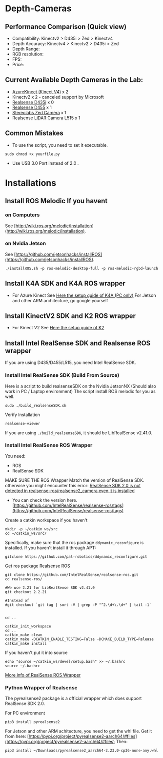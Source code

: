 # Depth-Cameras


## Performance Comparison (Quick view)

* Compatibility: Kinectv2 > D435i > Zed > Kinectv4
* Depth Accuracy: Kinectv4 > Kinectv2 > D435i > Zed
* Depth Range:
* RGB resolution:
* FPS:
* Price: 




## Current Available Depth Cameras in the Lab:
* [AzureKinect (Kinect V4)](https://docs.microsoft.com/en-us/azure/kinect-dk/hardware-specification)  x 2
* Kinectv2  x 2     - canceled support by Microsoft
* [Realsense D435i](https://www.intelrealsense.com/depth-camera-d435i/) x 0
* [Realsense D455](https://www.intelrealsense.com/depth-camera-d455/) x 1
* [Stereolabs Zed Camera](https://www.stereolabs.com/zed/) x 1
* Realsense LiDAR Camera L515 x 1


## Common Mistakes

* To use the script, you need to set it executable.

```shell
sudo chmod +x yourfile.py
```

* Use USB 3.0 Port instead of 2.0 .


# Installations

## Install ROS Melodic If you havent

### on Computers
See [http://wiki.ros.org/melodic/Installation](http://wiki.ros.org/melodic/Installation).

### on Nvidia Jetson
See [https://github.com/jetsonhacks/installROS](https://github.com/jetsonhacks/installROS).

```
./installROS.sh -p ros-melodic-desktop-full -p ros-melodic-rgbd-launch
```

## Install K4A SDK and K4A ROS wrapper

* For Azure Kinect 
See [Here the setup guide of K4A (PC only)](https://github.com/PolyU-Robocon/Depth-Cameras/blob/main/Azure-Kinect(Kinectv4)/SETUP.md)
For Jetson and other ARM architecture, go google yourself

## Install KinectV2 SDK and K2 ROS wrapper

* For Kinect V2
See [Here the setup guide of K2](https://github.com/PolyU-Robocon/Depth-Cameras/blob/main/Kinectv2/SETUP.md)


## Install Intel RealSense SDK and Realsense ROS wrapper

If you are using D435/D455/L515, you need Intel RealSense SDK.

### Install Intel RealSense SDK (Build From Source)

Here is a script to build realsenseSDK on the Nvidia JetsonNX (Should also work in PC / Laptop environment)
The script install ROS melodic for you as well.

```shell
sudo ./build_realsenseSDK.sh
```

Verify Installation
```shell
realsense-viewer
```
If you are using `./build_realsenseSDK`, it should be LibRealSense v2.41.0.

### Install Intel RealSense ROS Wrapper

You need:
* ROS
* RealSense SDK

MAKE SURE THE ROS Wrapper Match the version of RealSense SDK.
otherwise you might encounter this error:
[RealSense SDK 2.0 is not detected in realsense-ros/realsense2_camera even it is installed](https://github.com/IntelRealSense/realsense-ros/issues/1322)

* You can check the version here. [https://github.com/IntelRealSense/realsense-ros/tags](https://github.com/IntelRealSense/realsense-ros/tags)

Create a catkin workspace if you haven't
```shell
mkdir -p ~/catkin_ws/src
cd ~/catkin_ws/src/
```


Specifically, make sure that the ros package `ddynamic_reconfigure` is installed. If you haven't install it through APT:

```shell
gitclone https://github.com/pal-robotics/ddynamic_reconfigure.git
```

Get ros package Realsense ROS
```shell
git clone https://github.com/IntelRealSense/realsense-ros.git
cd realsense-ros/

#We use 2.21 for LibRealSense SDK v2.41.0
git checkout 2.2.21

#Instead of
#git checkout `git tag | sort -V | grep -P "^2.\d+\.\d+" | tail -1`


cd ..
```

```shell
catkin_init_workspace
cd ..
catkin_make clean
catkin_make -DCATKIN_ENABLE_TESTING=False -DCMAKE_BUILD_TYPE=Release
catkin_make install
```

If you haven't put it into source
```shell
echo "source ~/catkin_ws/devel/setup.bash" >> ~/.bashrc
source ~/.bashrc
```


[More info of RealSense ROS Wrapper](https://github.com/IntelRealSense/realsense-ros)


### Python Wrapper of Realsense

The pyrealsense2 package is a official wrapper which does support RealSense SDK 2.0.

For PC environment
```shell
pip3 install pyrealsense2
```

For Jetson and other ARM achitecture, you need to get the whl file.
Get it from here: [https://pypi.org/project/pyrealsense2-aarch64/#files](https://pypi.org/project/pyrealsense2-aarch64/#files)
Then:
```shell
pip3 install ~/Downloads/pyrealsense2_aarch64-2.23.0-cp36-none-any.whl 
```
